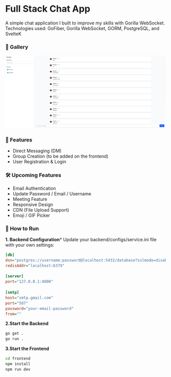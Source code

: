 # Full Stack Chat App

A simple chat application I built to improve my skills with Gorilla WebSocket.
Technologies used: GoFiber, Gorilla WebSocket, GORM, PostgreSQL, and SvelteK

### 📸 Gallery
![Chat Example](./galery/chat.png)

### 🔧 Features
- Direct Messaging (DM)
- Group Creation (to be added on the frontend)
- User Registration & Login

### 🛠 Upcoming Features
- Email Authentication
- Update Password / Email / Username
- Meeting Feature
- Responsive Design
- CDN (File Upload Support)
- Emoji / GIF Picker

### 🚀 How to Run
**1. Backend Configuration***
Update your backend/configs/service.ini file with your own settings:
```ini
[db]
dsn="postgres://username:password@localhost:5432/database?sslmode=disable"
redisAddr="localhost:6379"

[server]
port="127.0.0.1:4000"

[smtp]
host="smtp.gmail.com"
port="587"
password="your-email-password"
from=""
```

**2.Start the Backend**
```bash
go get .
go run .
```

**3.Start the Frontend**
```bash
cd frontend
npm install
npm run dev
```

